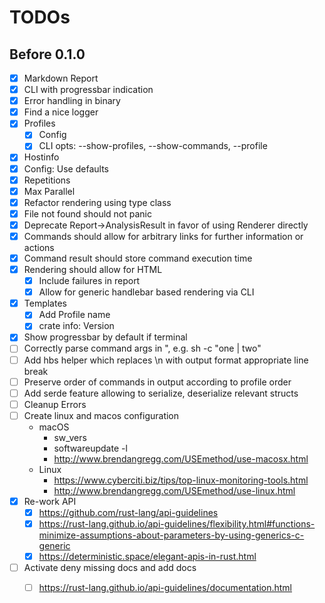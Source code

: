 # TODOs

## Before 0.1.0

* [x] Markdown Report
* [x] CLI with progressbar indication
* [x] Error handling in binary
* [x] Find a nice logger 
* [x] Profiles
    * [X] Config
    * [X] CLI opts: --show-profiles, --show-commands, --profile
* [X] Hostinfo
* [X] Config: Use defaults
* [X] Repetitions
* [X] Max Parallel
* [X] Refactor rendering using type class
* [X] File not found should not panic
* [X] Deprecate Report->AnalysisResult in favor of using Renderer directly
* [X] Commands should allow for arbitrary links for further information or actions
* [X] Command result should store command execution time
* [X] Rendering should allow for HTML
    * [X] Include failures in report
    * [X] Allow for generic handlebar based rendering via CLI
* [X] Templates
    * [X] Add Profile name
    * [X] crate info: Version
* [X] Show progressbar by default if terminal
* [ ] Correctly parse command args in ", e.g. sh -c "one | two"
* [ ] Add hbs helper which replaces \n with output format appropriate line break
* [ ] Preserve order of commands in output according to profile order
* [ ] Add serde feature allowing to serialize, deserialize relevant structs
* [ ] Cleanup Errors
* [ ] Create linux and macos configuration
    * macOS
        * sw_vers
        * softwareupdate -l
        * http://www.brendangregg.com/USEmethod/use-macosx.html
    * Linux
        * https://www.cyberciti.biz/tips/top-linux-monitoring-tools.html
        * http://www.brendangregg.com/USEmethod/use-linux.html
* [X] Re-work API
    * [X] https://github.com/rust-lang/api-guidelines
    * [X] https://rust-lang.github.io/api-guidelines/flexibility.html#functions-minimize-assumptions-about-parameters-by-using-generics-c-generic
    * [X] https://deterministic.space/elegant-apis-in-rust.html
* [ ] Activate deny missing docs and add docs
    * [ ] https://rust-lang.github.io/api-guidelines/documentation.html

